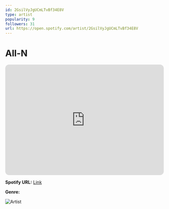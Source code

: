 ```yaml
---
id: 2GsilVyJgUCmLTvBf34E8V
type: artist
popularity: 9
followers: 31
url: https://open.spotify.com/artist/2GsilVyJgUCmLTvBf34E8V
---
```

# All-N

<iframe style="border-radius:12px" src="https://open.spotify.com/embed/artist/2GsilVyJgUCmLTvBf34E8V" width="100%" height="352" frameBorder="0" allowfullscreen="" allow="autoplay; clipboard-write; encrypted-media; fullscreen; picture-in-picture" loading="lazy"></iframe>

**Spotify URL:** [Link](https://open.spotify.com/artist/2GsilVyJgUCmLTvBf34E8V)

**Genre:** 

![Artist](https://i.scdn.co/image/ab6761610000e5ebb46562025110ac1bd4869de9)
